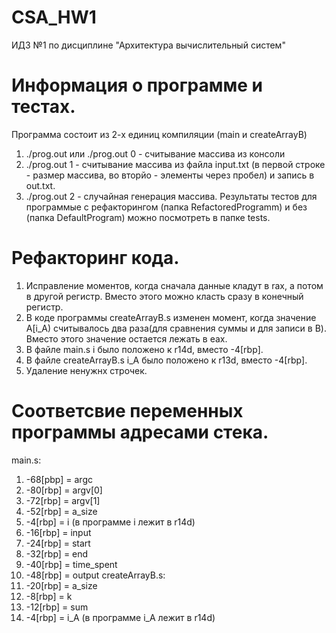 # CSA_HW1
ИДЗ №1 по дисциплине "Архитектура вычислительный систем"
# Информация о программе и тестах.
Программа состоит из 2-х единиц компиляции (main и createArrayB)
1. ./prog.out или ./prog.out 0 - считывание массива из консоли
2. ./prog.out 1 - считывание массива из файла input.txt (в первой строке - размер массива, во вторйо - элементы через пробел) и запись в out.txt.
3. ./prog.out 2 - случайная генерация массива.
Рeзультаты тестов для программые с рефакторингом (папка RefactoredProgramm) и без (папка DefaultProgram) можно посмотреть в папке tests.
# Рефакторинг кода.
1. Исправление моментов, когда сначала данные кладут в rax, а потом в другой регистр. Вместо этого можно класть сразу в конечный регистр.
2. В коде программы createArrayB.s изменен момент, когда значение A[i_A) считывалось два раза(для сравнения суммы и для записи в B). Вместо этого значение остается лежать в eax.
3. В файле main.s i было положено к r14d, вместо -4[rbp].
4. В файле createArrayB.s i_A было положено к r13d, вместо -4[rbp].
4. Удаление ненужнх строчек.
# Соответсвие переменных программы адресами стека.
main.s:
1. -68[pbp] = argc
2. -80[rbp] = argv[0]
3. -72[rbp] = argv[1]
4. -52[rbp] = a_size
5. -4[rbp] = i (в программе i лежит в r14d)
6. -16[rbp] = input
6. -24[rbp] = start
7. -32[rbp] = end
8. -40[rbp] = time_spent
9. -48[rbp] = output
createArrayB.s:
1. -20[rbp] = a_size
2. -8[rbp] = k
3. -12[rbp] = sum
4. -4[rbp] = i_A (в программе i_A лежит в r14d)
